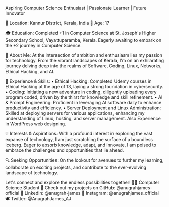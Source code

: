 Aspiring Computer Science Enthusiast | Passionate Learner | Future Innovator

📍 Location: Kannur District, Kerala, India
👦 Age: 17

🎓 Education: Completed +1 in Computer Science at St. Joseph's Higher Secondary School, Vayattuparamba, Kerala. Eagerly awaiting to embark on the +2 journey in Computer Science.

🌟 About Me:
At the intersection of ambition and enthusiasm lies my passion for technology. From the vibrant landscapes of Kerala, I'm on an exhilarating journey delving deep into the realms of Software, Coding, Linux, Networks, Ethical Hacking, and AI.

🚀 Experience & Skills:
• Ethical Hacking: Completed Udemy courses in Ethical Hacking at the age of 13, laying a strong foundation in cybersecurity.
• Coding: Initiating a new adventure in coding, diligently uploading every program coded, driven by the thirst for knowledge and skill refinement.
• AI & Prompt Engineering: Proficient in leveraging AI software daily to enhance productivity and efficiency.
• Server Deployment and Linux Administration: Skilled at deploying servers for various applications, enhancing my understanding of Linux, hosting, and server management. Also Experience in WordPress web designing.

💡 Interests & Aspirations:
With a profound interest in exploring the vast expanse of technology, I am just scratching the surface of a boundless iceberg. Eager to absorb knowledge, adapt, and innovate, I am poised to embrace the challenges and opportunities that lie ahead.

🔍 Seeking Opportunities:
On the lookout for avenues to further my learning, collaborate on exciting projects, and contribute to the ever-evolving landscape of technology.

Let's connect and explore the endless possibilities together!
👨‍💻 Computer Science Student
🚀 Check out my projects on GitHub: @anugrahjames-official
🔗 LinkedIn: @anugrah-james
📸 Instagram: @anugrahjames_official
🕊️ Twitter: @AnugrahJames_AJ
